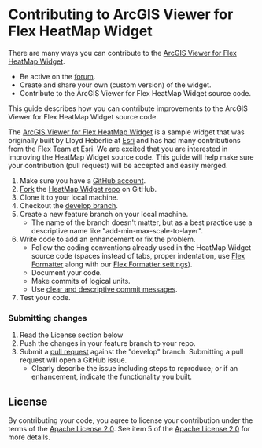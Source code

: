 # Contributing to ArcGIS Viewer for Flex HeatMap Widget

There are many ways you can contribute to the [ArcGIS Viewer for Flex HeatMap Widget](../../).

* Be active on the [forum](http://forums.arcgis.com/threads/76049-heatmap-widget-flex).
* Create and share your own (custom version) of the widget.
* Contribute to the ArcGIS Viewer for Flex HeatMap Widget source code.

This guide describes how you can contribute improvements to the ArcGIS Viewer for Flex HeatMap Widget source code.

The [ArcGIS Viewer for Flex HeatMap Widget](http://www.arcgis.com/home/item.html?id=43daf0ffb1d34e31ad752da1340aeb40) is a sample widget that was originally built by Lloyd Heberlie at [Esri](http://www.esri.com) and has had many contributions from the Flex Team at [Esri](http://www.esri.com). We are excited that you are interested in improving the HeatMap Widget source code. This guide will help make sure your contribution (pull request) will be accepted and easily merged.

1. Make sure you have a [GitHub account](https://github.com/signup/free).
2. [Fork](https://help.github.com/articles/fork-a-repo) the [HeatMap Widget repo](../../) on GitHub.
3. Clone it to your local machine.
4. Checkout the [develop branch](../../tree/develop).
5. Create a new feature branch on your local machine.
	* The name of the branch doesn't matter, but as a best practice use a descriptive name like "add-min-max-scale-to-layer".
6. Write code to add an enhancement or fix the problem.  
	* Follow the coding conventions already used in the HeatMap Widget source code (spaces instead of tabs, proper indentation, use [Flex Formatter](http://sourceforge.net/projects/flexformatter/files/) along with our [Flex Formatter settings](https://github.com/Esri/arcgis-viewer-flex/blob/develop/FlexFormatter.properties)).
	* Document your code.
	* Make commits of logical units.
	* Use [clear and descriptive commit messages](http://tbaggery.com/2008/04/19/a-note-about-git-commit-messages.html).
7. Test your code.

### Submitting changes
1. Read the License section below
2. Push the changes in your feature branch to your repo.
3. Submit a [pull request](https://help.github.com/articles/using-pull-requests) against the "develop" branch.  Submitting a pull request will open a GitHub issue.
	* Clearly describe the issue including steps to reproduce; or if an enhancement, indicate the functionality you built.

## License
By contributing your code, you agree to license your contribution under the terms of the [Apache License 2.0](license.txt).  See item 5 of the [Apache License 2.0](license.txt) for more details.
